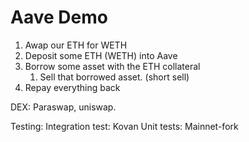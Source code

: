 # Aave Demo
1. Awap our ETH for WETH
2. Deposit some ETH (WETH) into Aave
3. Borrow some asset with the ETH collateral
   1. Sell that borrowed asset. (short sell)
4. Repay everything back

DEX: Paraswap, uniswap. 

Testing:
Integration test: Kovan
Unit tests: Mainnet-fork